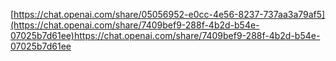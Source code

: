 [https://chat.openai.com/share/05056952-e0cc-4e56-8237-737aa3a79af5](https://chat.openai.com/share/7409bef9-288f-4b2d-b54e-07025b7d61ee)https://chat.openai.com/share/7409bef9-288f-4b2d-b54e-07025b7d61ee

